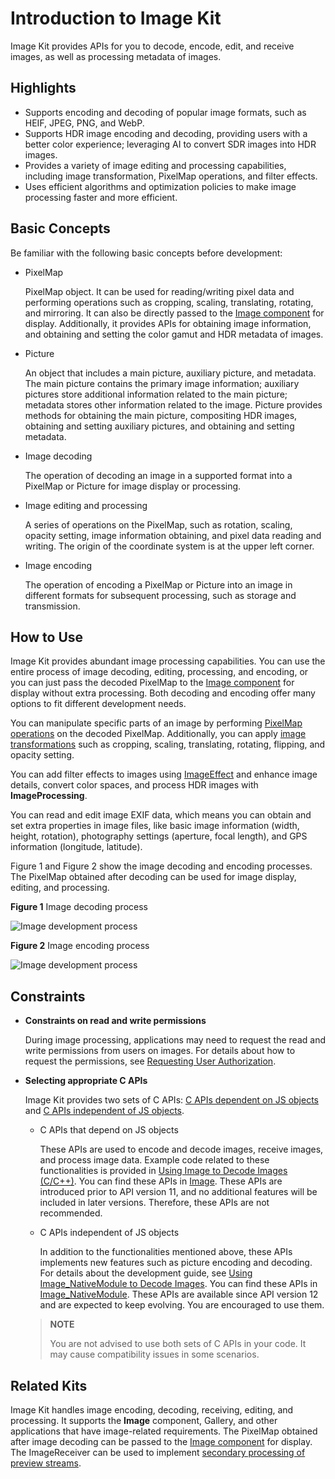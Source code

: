 # Introduction to Image Kit
<!--Kit: Image Kit-->
<!--Subsystem: Multimedia-->
<!--Owner: @aulight02-->
<!--SE: @liyang_bryan-->
<!--TSE: @xchaosioda-->

Image Kit provides APIs for you to decode, encode, edit, and receive images, as well as processing metadata of images.

## Highlights

- Supports encoding and decoding of popular image formats, such as HEIF, JPEG, PNG, and WebP.
- Supports HDR image encoding and decoding, providing users with a better color experience; leveraging AI to convert SDR images into HDR images.
- Provides a variety of image editing and processing capabilities, including image transformation, PixelMap operations, and filter effects.
- Uses efficient algorithms and optimization policies to make image processing faster and more efficient.

## Basic Concepts
Be familiar with the following basic concepts before development:

- PixelMap

  PixelMap object. It can be used for reading/writing pixel data and performing operations such as cropping, scaling, translating, rotating, and mirroring. It can also be directly passed to the [Image component](../../ui/arkts-graphics-display.md) for display. Additionally, it provides APIs for obtaining image information, and obtaining and setting the color gamut and HDR metadata of images.

- Picture
  
  An object that includes a main picture, auxiliary picture, and metadata. The main picture contains the primary image information; auxiliary pictures store additional information related to the main picture; metadata stores other information related to the image. Picture provides methods for obtaining the main picture, compositing HDR images, obtaining and setting auxiliary pictures, and obtaining and setting metadata.

- Image decoding
  
  The operation of decoding an image in a supported format into a PixelMap or Picture for image display or processing.

- Image editing and processing

  A series of operations on the PixelMap, such as rotation, scaling, opacity setting, image information obtaining, and pixel data reading and writing. The origin of the coordinate system is at the upper left corner.

- Image encoding

  The operation of encoding a PixelMap or Picture into an image in different formats for subsequent processing, such as storage and transmission.

## How to Use

Image Kit provides abundant image processing capabilities. You can use the entire process of image decoding, editing, processing, and encoding, or you can just pass the decoded PixelMap to the [Image component](../../ui/arkts-graphics-display.md) for display without extra processing. Both decoding and encoding offer many options to fit different development needs.

You can manipulate specific parts of an image by performing [PixelMap operations](../image/image-pixelmap-operation.md) on the decoded PixelMap. Additionally, you can apply [image transformations](../image/image-transformation.md) such as cropping, scaling, translating, rotating, flipping, and opacity setting.

You can add filter effects to images using [ImageEffect](../image/image-effect-guidelines.md) and enhance image details, convert color spaces, and process HDR images with **ImageProcessing**.

You can read and edit image EXIF data, which means you can obtain and set extra properties in image files, like basic image information (width, height, rotation), photography settings (aperture, focal length), and GPS information (longitude, latitude).

Figure 1 and Figure 2 show the image decoding and encoding processes. The PixelMap obtained after decoding can be used for image display, editing, and processing.

**Figure 1** Image decoding process

![Image development process](figures/image-decoding.png)

**Figure 2** Image encoding process

![Image development process](figures/image-encoding.png)


## Constraints

- **Constraints on read and write permissions**

  During image processing, applications may need to request the read and write permissions from users on images. For details about how to request the permissions, see [Requesting User Authorization](../../security/AccessToken/request-user-authorization.md).

- **Selecting appropriate C APIs**
  
  Image Kit provides two sets of C APIs: [C APIs dependent on JS objects](../../reference/apis-image-kit/capi-image.md) and [C APIs independent of JS objects](../../reference/apis-image-kit/capi-image-nativemodule.md).
  - C APIs that depend on JS objects
  
    These APIs are used to encode and decode images, receive images, and process image data. Example code related to these functionalities is provided in [Using Image to Decode Images (C/C++)](image-decoding-native.md). You can find these APIs in [Image](../../reference/apis-image-kit/capi-image.md). These APIs are introduced prior to API version 11, and no additional features will be included in later versions. Therefore, these APIs are not recommended.

  - C APIs independent of JS objects
  
    In addition to the functionalities mentioned above, these APIs implements new features such as picture encoding and decoding. For details about the development guide, see [Using Image_NativeModule to Decode Images](image-source-c.md). You can find these APIs in [Image_NativeModule](../../reference/apis-image-kit/capi-image-nativemodule.md). These APIs are available since API version 12 and are expected to keep evolving. You are encouraged to use them.

  > **NOTE**
  >
  > You are not advised to use both sets of C APIs in your code. It may cause compatibility issues in some scenarios.

## Related Kits

Image Kit handles image encoding, decoding, receiving, editing, and processing. It supports the **Image** component, Gallery, and other applications that have image-related requirements. The PixelMap obtained after image decoding can be passed to the [Image component](../../ui/arkts-graphics-display.md) for display. The ImageReceiver can be used to implement [secondary processing of preview streams](../camera/native-camera-preview-imageReceiver.md).

